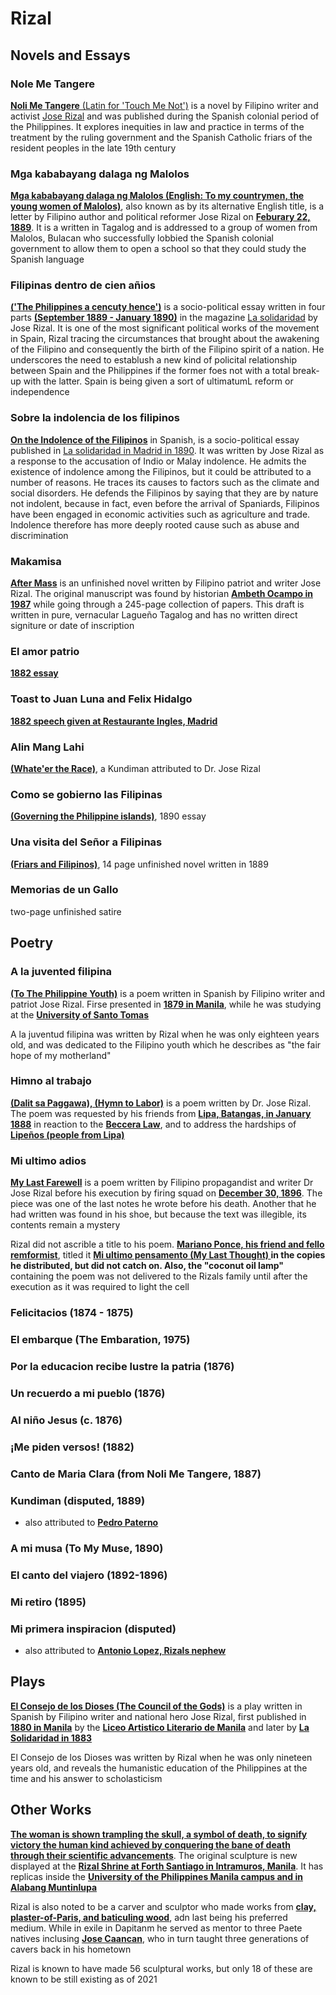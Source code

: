 # Rizal

## Novels and Essays

### Nole Me Tangere

<ins>**Noli Me Tangere** (Latin for 'Touch Me Not')</ins> is a novel by Filipino writer and activist <ins>Jose Rizal</ins> and was published during the Spanish colonial period of the Philippines. It explores inequities in law and practice in terms of the treatment by the ruling government and the Spanish Catholic friars of the resident peoples in the late 19th century

### Mga kababayang dalaga ng Malolos

<ins>**Mga kababayang dalaga ng Malolos (English: To my countrymen, the young women of Malolos)**</ins>, also known as by its alternative English title, is a letter by Filipino author and political reformer Jose Rizal on <ins>**Feburary 22, 1889**</ins>. It is a written in Tagalog and is addressed to a group of women from Malolos, Bulacan who successfully lobbied the Spanish colonial government to allow them to open a school so that they could study the Spanish language

### Filipinas dentro de cien añios

<ins>**('The Philippines a cencuty hence')**</ins> is a socio-political essay written in four parts <ins>**(September 1889 - January 1890)**</ins> in the magazine <ins>La solidaridad</ins> by Jose Rizal. It is one of the most significant political works of the movement in Spain, Rizal tracing the circumstances that brought about the awakening of the Filipino and consequently the birth of the Filipino spirit of a nation. He underscores the need to establush a new kind of policital relationship between Spain and the Philippines if the former foes not with a total break-up with the latter. Spain is being given a sort of ultimatumL reform or independence

### Sobre la indolencia de los filipinos

<ins>**On the Indolence of the Filipinos**</ins> in Spanish, is a socio-political essay published in <ins>La solidaridad in Madrid in 1890</ins>. It was written by Jose Rizal as a response to the accusation of Indio or Malay indolence. He admits the existence of indolence among the Filipinos, but it could be attributed to a number of reasons. He traces its causes to factors such as the climate and social disorders. He defends the Filipinos by saying that they are by nature not indolent, because in fact, even before the arrival of Spaniards, Filipinos have been engaged in economic activities such as agriculture and trade. Indolence therefore has more deeply rooted cause such as abuse and discrimination

### Makamisa

<ins>**After Mass**</ins> is an unfinished novel written by Filipino patriot and writer Jose Rizal. The original manuscript was found by historian <ins>**Ambeth Ocampo in 1987**</ins> while going through a 245-page collection of papers. This draft is written in pure, vernacular Lagueño Tagalog and has no written direct signiture or date of inscription

### El amor patrio

<ins>**1882 essay**</ins>

### Toast to Juan Luna and Felix Hidalgo

<ins>**1882 speech given at Restaurante Ingles, Madrid**</ins>

### Alin Mang Lahi

<ins>**(Whate'er the Race)**</ins>, a Kundiman attributed to Dr. Jose Rizal

### Como se gobierno las Filipinas

<ins>**(Governing the Philippine islands)**</ins>, 1890 essay

### Una visita del Señor a Filipinas

<ins>**(Friars and Filipinos)**</ins>, 14 page unfinished novel written in 1889

### Memorias de un Gallo

two-page unfinished satire

## Poetry

### A la juvented filipina

<ins>**(To The Philippine Youth)**</ins> is a poem written in Spanish by Filipino writer and patriot Jose Rizal. Firse presented in <ins>**1879 in Manila**</ins>, while he was studying at the <ins>**University of Santo Tomas**</ins>

A la juventud filipina was written by Rizal when he was only eighteen years old, and was dedicated to the Filipino youth which he describes as "the fair hope of my motherland"

### Himno al trabajo

<ins>**(Dalit sa Paggawa), (Hymn to Labor)**</ins> is a poem written by Dr. Jose Rizal. The poem was requested by his friends from <ins>**Lipa, Batangas, in January 1888**</ins> in reaction to the <ins>**Beccera Law**</ins>, and to address the hardships of <ins>**Lipeños (people from Lipa)**</ins>

### Mi ultimo adios

<ins>**My Last Farewell**</ins> is a poem written by Filipino propagandist and writer Dr Jose Rizal before his execution by firing squad on <ins>**December 30, 1896**</ins>. The piece was one of the last notes he wrote before his death. Another that he had written was found in his shoe, but because the text was illegible, its contents remain a mystery

Rizal did not ascrible a title to his poem. <ins>**Mariano Ponce, his friend and fello remformist**</ins>, titled it <ins>**Mi ultimo pensamento (My Last Thought) **</ins> in the copies he distributed, but did not catch on. Also, the <ins>**"coconut oil lamp"**</ins> containing the poem was not delivered to the Rizals family until after the execution as it was required to light the cell

### Felicitacios (1874 - 1875)

### El embarque (The Embaration, 1975)

### Por la educacion recibe lustre la patria (1876)

### Un recuerdo a mi pueblo (1876)

### Al niño Jesus (c. 1876)

### ¡Me piden versos! (1882)

### Canto de Maria Clara (from Noli Me Tangere, 1887)

### Kundiman (disputed, 1889)

- also attributed to <ins>**Pedro Paterno**</ins>

### A mi musa (To My Muse, 1890)

### El canto del viajero (1892-1896)

### Mi retiro (1895)

### Mi primera inspiracion (disputed)

- also attributed to <ins>**Antonio Lopez, Rizals nephew**</ins>

## Plays

<ins>**El Consejo de los Dioses (The Council of the Gods)**</ins>  is a play written in Spanish by Filipino writer and national hero Jose Rizal, first published in <ins>**1880 in Manila**</ins> by the <ins>**Liceo Artistico Literario de Manila**</ins> and later by <ins>**La Solidaridad in 1883**</ins>

El Consejo de los Dioses was written by Rizal when he was only nineteen years old, and reveals the humanistic education of the Philippines at the time and his answer to scholasticism

## Other Works

<ins>**The woman is shown trampling the skull, a symbol of death, to signify victory the human kind achieved by conquering the bane of death through their scientific advancements**</ins>. The original sculpture is new displayed at the <ins>**Rizal Shrine at Forth Santiago in Intramuros, Manila**</ins>. It has replicas inside the <ins>**University of the Philippines Manila campus and in Alabang Muntinlupa**</ins>

Rizal is also noted to be a carver and sculptor who made works from <ins>**clay, plaster-of-Paris, and baticuling wood**</ins>, adn last being his preferred medium. While in exile in Dapitanm he served as mentor to three Paete natives inclusing <ins>**Jose Caancan**</ins>, who in turn taught three generations of cavers back in his hometown

Rizal is known to have made 56 sculptural works, but only 18 of these are known to be still existing as of 2021

